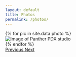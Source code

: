 ```yaml
---
layout: default
title: Photos
permalink: /photos/
---
```


<div id="myCarousel" class="carousel slide" data-ride="carousel">
  <div class="carousel-inner">
  {% for pic in site.data.photo %}
   <div class="carousel-item {% if forloop.first %}active{% endif %}">
   <img src="/assets/photo/{{ pic.photo }}" class="d-block w-100 img-fluid" alt="Image of Panther PDX studio">
  </div>
  {% endfor %}
  </div>
  <a class="carousel-control-prev" href="#myCarousel" role="button" data-slide="prev" onclick="$('#myCarousel').carousel('prev')">
    <span class="carousel-control-prev-icon" aria-hidden="true"></span>
    <span class="sr-only">Previous</span>
  </a>
  <a class="carousel-control-next" href="#myCarousel" role="button" data-slide="next">
    <span class="carousel-control-next-icon" aria-hidden="true"></span>
    <span class="sr-only">Next</span>
  </a>
</div>

